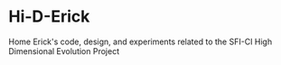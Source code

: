 # Hi-D-Erick
Home Erick's code, design, and experiments related to the SFI-CI High Dimensional Evolution Project
